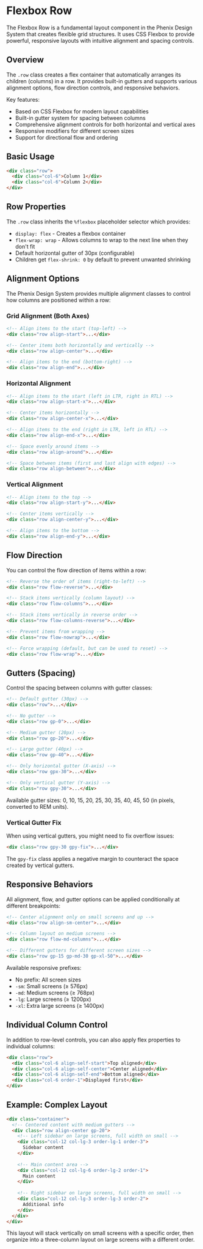 # Flexbox Row

The Flexbox Row is a fundamental layout component in the Phenix Design System that creates flexible grid structures. It uses CSS Flexbox to provide powerful, responsive layouts with intuitive alignment and spacing controls.

## Overview

The `.row` class creates a flex container that automatically arranges its children (columns) in a row. It provides built-in gutters and supports various alignment options, flow direction controls, and responsive behaviors.

Key features:
- Based on CSS Flexbox for modern layout capabilities
- Built-in gutter system for spacing between columns
- Comprehensive alignment controls for both horizontal and vertical axes
- Responsive modifiers for different screen sizes
- Support for directional flow and ordering

## Basic Usage

```html
<div class="row">
  <div class="col-6">Column 1</div>
  <div class="col-6">Column 2</div>
</div>
```

## Row Properties

The `.row` class inherits the `%flexbox` placeholder selector which provides:

- `display: flex` - Creates a flexbox container
- `flex-wrap: wrap` - Allows columns to wrap to the next line when they don't fit
- Default horizontal gutter of 30px (configurable)
- Children get `flex-shrink: 0` by default to prevent unwanted shrinking

## Alignment Options

The Phenix Design System provides multiple alignment classes to control how columns are positioned within a row:

### Grid Alignment (Both Axes)

```html
<!-- Align items to the start (top-left) -->
<div class="row align-start">...</div>

<!-- Center items both horizontally and vertically -->
<div class="row align-center">...</div>

<!-- Align items to the end (bottom-right) -->
<div class="row align-end">...</div>
```

### Horizontal Alignment

```html
<!-- Align items to the start (left in LTR, right in RTL) -->
<div class="row align-start-x">...</div>

<!-- Center items horizontally -->
<div class="row align-center-x">...</div>

<!-- Align items to the end (right in LTR, left in RTL) -->
<div class="row align-end-x">...</div>

<!-- Space evenly around items -->
<div class="row align-around">...</div>

<!-- Space between items (first and last align with edges) -->
<div class="row align-between">...</div>
```

### Vertical Alignment

```html
<!-- Align items to the top -->
<div class="row align-start-y">...</div>

<!-- Center items vertically -->
<div class="row align-center-y">...</div>

<!-- Align items to the bottom -->
<div class="row align-end-y">...</div>
```

## Flow Direction

You can control the flow direction of items within a row:

```html
<!-- Reverse the order of items (right-to-left) -->
<div class="row flow-reverse">...</div>

<!-- Stack items vertically (column layout) -->
<div class="row flow-columns">...</div>

<!-- Stack items vertically in reverse order -->
<div class="row flow-columns-reverse">...</div>

<!-- Prevent items from wrapping -->
<div class="row flow-nowrap">...</div>

<!-- Force wrapping (default, but can be used to reset) -->
<div class="row flow-wrap">...</div>
```

## Gutters (Spacing)

Control the spacing between columns with gutter classes:

```html
<!-- Default gutter (30px) -->
<div class="row">...</div>

<!-- No gutter -->
<div class="row gp-0">...</div>

<!-- Medium gutter (20px) -->
<div class="row gp-20">...</div>

<!-- Large gutter (40px) -->
<div class="row gp-40">...</div>

<!-- Only horizontal gutter (X-axis) -->
<div class="row gpx-30">...</div>

<!-- Only vertical gutter (Y-axis) -->
<div class="row gpy-30">...</div>
```

Available gutter sizes: 0, 10, 15, 20, 25, 30, 35, 40, 45, 50 (in pixels, converted to REM units).

### Vertical Gutter Fix

When using vertical gutters, you might need to fix overflow issues:

```html
<div class="row gpy-30 gpy-fix">...</div>
```

The `gpy-fix` class applies a negative margin to counteract the space created by vertical gutters.

## Responsive Behaviors

All alignment, flow, and gutter options can be applied conditionally at different breakpoints:

```html
<!-- Center alignment only on small screens and up -->
<div class="row align-sm-center">...</div>

<!-- Column layout on medium screens -->
<div class="row flow-md-columns">...</div>

<!-- Different gutters for different screen sizes -->
<div class="row gp-15 gp-md-30 gp-xl-50">...</div>
```

Available responsive prefixes:
- No prefix: All screen sizes
- `-sm`: Small screens (≥ 576px)
- `-md`: Medium screens (≥ 768px)
- `-lg`: Large screens (≥ 1200px)
- `-xl`: Extra large screens (≥ 1400px)

## Individual Column Control

In addition to row-level controls, you can also apply flex properties to individual columns:

```html
<div class="row">
  <div class="col-6 align-self-start">Top aligned</div>
  <div class="col-6 align-self-center">Center aligned</div>
  <div class="col-6 align-self-end">Bottom aligned</div>
  <div class="col-6 order-1">Displayed first</div>
</div>
```

## Example: Complex Layout

```html
<div class="container">
  <!-- Centered content with medium gutters -->
  <div class="row align-center gp-20">
    <!-- Left sidebar on large screens, full width on small -->
    <div class="col-12 col-lg-3 order-lg-1 order-3">
      Sidebar content
    </div>
    
    <!-- Main content area -->
    <div class="col-12 col-lg-6 order-lg-2 order-1">
      Main content
    </div>
    
    <!-- Right sidebar on large screens, full width on small -->
    <div class="col-12 col-lg-3 order-lg-3 order-2">
      Additional info
    </div>
  </div>
</div>
```

This layout will stack vertically on small screens with a specific order, then organize into a three-column layout on large screens with a different order.
